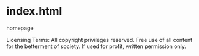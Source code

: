 # index.html
homepage

Licensing Terms: All copyright privileges reserved. Free use of all content for the betterment of society. If used for profit, written permission only. 

